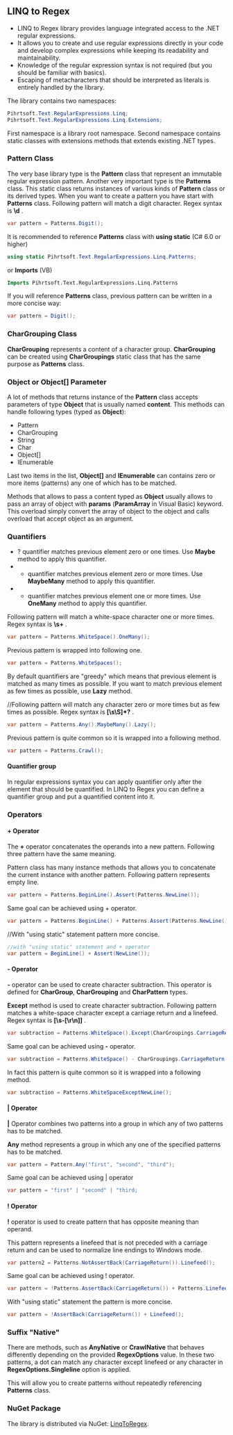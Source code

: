 ## LINQ to Regex
* LINQ to Regex library provides language integrated access to the .NET regular expressions.
* It allows you to create and use regular expressions directly in your code and develop complex expressions while keeping its readability and maintainability.
* Knowledge of the regular expression syntax is not required (but you should be familiar with basics).
* Escaping of metacharacters that should be interpreted as literals is entirely handled by the library.

The library contains two namespaces:
```c#
Pihrtsoft.Text.RegularExpressions.Linq;
Pihrtsoft.Text.RegularExpressions.Linq.Extensions;
```
First namespace is a library root namespace. Second namespace contains static classes with extensions methods that extends existing .NET types.

### Pattern Class
The very base library type is the **Pattern** class that represent an immutable regular expression pattern.
Another very important type is the **Patterns** class. This static class returns instances of various kinds of **Pattern** class or its derived types.
When you want to create a pattern you have start with **Patterns** class.
Following pattern will match a digit character. Regex syntax is **\d** .
```c#
var pattern = Patterns.Digit();
```

It is recommended to reference **Patterns** class with **using static** (C# 6.0 or higher)
```c#
using static Pihrtsoft.Text.RegularExpressions.Linq.Patterns;
```
or **Imports** (VB)
```vb
Imports Pihrtsoft.Text.RegularExpressions.Linq.Patterns
```
If you will reference **Patterns** class, previous pattern can be written in a more concise way:
```c#
var pattern = Digit();
```

### CharGrouping Class

**CharGrouping** represents a content of a character group. **CharGrouping** can be created using **CharGroupings** static class that has the same purpose as **Patterns** class.

### Object or Object[]  Parameter
A lot of methods that returns instance of the **Pattern** class accepts parameters of type **Object** that is usually named **content**. This methods can handle following types (typed as **Object**):
* Pattern
* CharGrouping
* String
* Char
* Object[]
* IEnumerable

Last two items in the list, **Object[]** and **IEnumerable** can contains zero or more items (patterns) any one of which has to be matched.

Methods that allows to pass a content typed as **Object** usually allows to pass an array of object with **params** (**ParamArray** in Visual Basic) keyword. This overload simply convert the array of object to the object and calls overload that accept object as an argument. 

### Quantifiers

* ? quantifier matches previous element zero or one times. Use **Maybe** method to apply this quantifier.
* * quantifier matches previous element zero or more times. Use **MaybeMany** method to apply this quantifier.
* + quantifier matches previous element one or more times. Use **OneMany** method to apply this quantifier.

Following pattern will match a white-space character one or more times. Regex syntax is **\s+** .
```c#
var pattern = Patterns.WhiteSpace().OneMany();
```

Previous pattern is wrapped into following one.
```c#
var pattern = Patterns.WhiteSpaces();
```

By default quantifiers are "greedy" which means that previous element is matched as many times as possible. If you want to match previous element as few times as possible, use **Lazy** method.

//Following pattern will match any character zero or more times but as few times as possible. Regex syntax is **[\s\S]*?** .
```c#
var pattern = Patterns.Any().MaybeMany().Lazy();
```

Previous pattern is quite common so it is wrapped into a following method.
```c#
var pattern = Patterns.Crawl();
```

#### Quantifier group

In regular expressions syntax you can apply quantifier only after the element that should be quantified. In LINQ to Regex you can define a quantifier group and put a quantified content into it.

### Operators
#### + Operator
The **+** operator concatenates the operands into a new pattern. Following three pattern have the same meaning.

Pattern class has many instance methods that allows you to concatenate the current instance with another pattern. Following pattern represents empty line.
```c#
var pattern = Patterns.BeginLine().Assert(Patterns.NewLine());
```

Same goal can be achieved using + operator.
```c#
var pattern = Patterns.BeginLine() + Patterns.Assert(Patterns.NewLine());
```

//With "using static" statement pattern more concise.
```c#
//with "using static" statement and + operator
var pattern = BeginLine() + Assert(NewLine());
```

#### - Operator
**-** operator can be used to create character subtraction. This operator is defined for **CharGroup**, **CharGrouping** and **CharPattern** types.

**Except** method is used to create character subtraction. Following pattern matches a white-space character except a carriage return and a linefeed. Regex syntax is **[\s-[\r\n]]** .
```c#
var subtraction = Patterns.WhiteSpace().Except(CharGroupings.CarriageReturn().Linefeed());
```

Same goal can be achieved using **-** operator.
```c#
var subtraction = Patterns.WhiteSpace() - CharGroupings.CarriageReturn().Linefeed();
```

In fact this pattern is quite common so it is wrapped into a following method.
```c#
var subtraction = Patterns.WhiteSpaceExceptNewLine();
```

#### | Operator
**|** Operator combines two patterns into a group in which any of two patterns has to be matched.

**Any** method represents a group in which any one of the specified patterns has to be matched.
```c#
var pattern = Pattern.Any("first", "second", "third");
```

Same goal can be achieved using | operator
```c#
var pattern = "first" | "second" | "third;
```

#### ! Operator

**!** operator is used to create pattern that has opposite meaning than operand.

This pattern represents a linefeed that is not preceded with a carriage return and can be used to normalize line endings to Windows mode.
```c#
var pattern2 = Patterns.NotAssertBack(CarriageReturn()).Linefeed();
```

Same goal can be achieved using ! operator.
```c#
var pattern = !Patterns.AssertBack(CarriageReturn()) + Patterns.Linefeed();
```

With "using static" statement the pattern is more concise.
```c#
var pattern = !AssertBack(CarriageReturn()) + Linefeed();
```

### Suffix "Native"

There are methods, such as **AnyNative** or **CrawlNative** that behaves differently depending on the provided **RegexOptions** value.
In these two patterns, a dot can match any character except linefeed or any character in **RegexOptions.Singleline** option is applied.

This will allow you to create patterns without repeatedly referencing **Patterns** class.

### NuGet Package
The library is distributed via NuGet: [LinqToRegex](https://www.nuget.org/packages/LinqToRegex).

